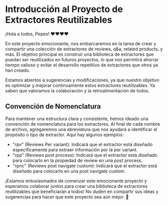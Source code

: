 # Introducción al Proyecto de Extractores Reutilizables

¡Hola a todos, Pepes! ❤️❤️❤️❤️

En este proyecto emocionante, nos embarcaremos en la tarea de crear y compartir una colección de extractores de reviews, q&a, related products, y más. El objetivo principal es construir una biblioteca de extractores que puedan ser reutilizados en futuros proyectos, lo que nos permitirá ahorrar tiempo valioso y evitar el desarrollo repetitivo de extractores que otros ya han creado.

Estamos abiertos a sugerencias y modificaciones, ya que nuestro objetivo es optimizar y mejorar continuamente estos extractores reutilizables. Ya saben que valoramos la colaboración y la retroalimentación de todos.

## Convención de Nomenclatura

Para mantener una estructura clara y consistente, hemos ideado una convención de nomenclatura para los extractores. Al final de cada nombre de archivo, agregaremos una abreviatura que nos ayudará a identificar el propósito o tipo de extractor. Aquí hay algunos ejemplos:

- "rpv" (Reviews Per variant): Indicará que el extractor está diseñado específicamente para extraer información por la per variant.
- "rpp" (Reviews post process): Indicará que el extractor está diseñado para colocarlo en la propiedad de review en una post process.
- "rpnc" (Reviews post navigate custom): Indicará que el extractor está diseñado para colocarlo en una post navigate custom.

¡Estamos entusiasmados de comenzar este emocionante proyecto y esperamos colaborar juntos para crear una biblioteca de extractores reutilizables que beneficiarán a todos! No duden en compartir sus ideas y sugerencias para hacer que este proyecto sea aún mejor. 🚀
